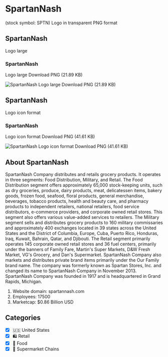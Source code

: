 # SpartanNash
 (stock symbol: SPTN) Logo in transparent PNG format

## SpartanNash
 Logo large

### SpartanNash
 Logo large Download PNG (21.89 KB)

![SpartanNash
 Logo large Download PNG (21.89 KB)](/img/orig/SPTN_BIG-7b7969b0.png)

## SpartanNash
 Logo icon format

### SpartanNash
 Logo icon format Download PNG (41.61 KB)

![SpartanNash
 Logo icon format Download PNG (41.61 KB)](/img/orig/SPTN-c24c8ac4.png)

## About SpartanNash


SpartanNash Company distributes and retails grocery products. It operates in three segments: Food Distribution, Military, and Retail. The Food Distribution segment offers approximately 65,000 stock-keeping units, such as dry groceries, produce, dairy products, meat, delicatessen items, bakery goods, frozen food, seafood, floral products, general merchandise, beverages, tobacco products, health and beauty care, and pharmacy products to independent retailers, national retailers, food service distributors, e-commerce providers, and corporate owned retail stores. This segment also offers various value-added services to retailers. The Military segment sells and distributes grocery products to 160 military commissaries and approximately 400 exchanges located in 39 states across the United States and the District of Columbia, Europe, Cuba, Puerto Rico, Honduras, Iraq, Kuwait, Bahrain, Qatar, and Djibouti. The Retail segment primarily operates 145 corporate owned retail stores and 36 fuel centers, primarily under the banners of Family Fare, Martin's Super Markets, D&W Fresh Market, VG's Grocery, and Dan's Supermarket. SpartanNash Company also markets and distributes private brand items primarily under the Our Family brand name. The company was formerly known as Spartan Stores, Inc. and changed its name to SpartanNash Company in November 2013. SpartanNash Company was founded in 1917 and is headquartered in Grand Rapids, Michigan.

1. Website domain: spartannash.com
2. Employees: 17500
3. Marketcap: $0.86 Billion USD


## Categories
- [x] 🇺🇸 United States
- [x] 🛍️ Retail
- [x] 🍴 Food
- [x] 🛒 Supermarket Chains
